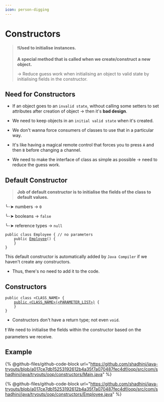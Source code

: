 ```yaml
---
icon: person-digging
---
```


# Constructors

> ❗**Used to initialise instances.**
>
> **A special method that is called when we create/construct a new object.**
>
> -> Reduce guess work when initialising an object to valid state by initialising fields in the constructor.

## Need for Constructors

* If an object goes to an `invalid state`, without calling some setters to set attributes after creation of object -> then it's **bad design**.
* We need to keep objects in an `initial valid state` when it's created.



* We don't wanna force consumers of classes to use that in a particular way.
* It's like having a magical remote control that forces you to press `A` and then `B` before changing a channel.
* We need to make the interface of class as simple as possible -> need to reduce the guess work.



## Default Constructor

> **Job of default constructor is to initialise the fields of the class to default values.**

╰┈➤ numbers -> `0`

╰┈➤ booleans -> `false`

╰┈➤ reference types -> `null`

<pre class="language-java"><code class="lang-java">public class Employee { // no parameters
    public <a data-footnote-ref href="#user-content-fn-1">Employee</a>() {
    }
}
</code></pre>

This default constructor is automatically added by `Java Compiler` if we haven't create any constructors.&#x20;

* Thus, there's no need to add it to the code.



## Constructors

<pre class="language-java"><code class="lang-java">public class &#x3C;CLASS_NAME> {
    <a data-footnote-ref href="#user-content-fn-2">public &#x3C;CLASS_NAME>(&#x3C;PARAMETER_LIST>)</a> {
    }
}
</code></pre>

* Constructors don't have a return type; not even `void`.

❗ We need to initialise the fields  within the constructor based on the parameters we receive.&#x20;



## Example

{% @github-files/github-code-block url="https://github.com/shadhini/java-tryouts/blob/a017ce7db15253192612b4a35f7a070487fec4df/oop/src/com/shadhini/java/tryouts/oop/constructors/Main.java" %}

{% @github-files/github-code-block url="https://github.com/shadhini/java-tryouts/blob/a017ce7db15253192612b4a35f7a070487fec4df/oop/src/com/shadhini/java/tryouts/oop/constructors/Employee.java" %}





[^1]: \<CLASS\_NAME>

[^2]: constructor
